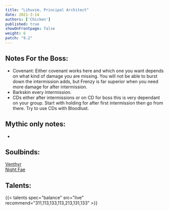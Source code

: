 ```yaml
---
title: "Lihuvim, Principal Architect"
date: 2021-3-14
authors: ['Chicken']
published: true
showOnFrontpage: false
weight: 6
patch: "9.2"
---
```



## Notes For the Boss:
- Covenant: Either covenant works here and which one you want depends on what kind of damage you are missing. You will not be able to burst down the intermission adds, but Frenzy is far superior when you need more damage for after intermission.
- Barkskin every intermission.
- CDs either after intermissions or on CD for boss this is very dependant on your group. Start with holding for after first intermission then go from there. Try to use CDs with Bloodlust.

## Mythic only notes:
- 

## Soulbinds:
[Venthyr](https://www.wowhead.com/soulbind-calc/venthyr/theotar-the-mad-duke/druid/AwC-5b4CBTXKChUyQQoTBTWHChUy5AolMuIKIhUySQo1MjEK)
<br>[Night Fae](https://www.wowhead.com/soulbind-calc/night-fae/niya/druid/AwCW6r4DBTXKChUyQQolNSAKEwU1xgoVMuQKJTLiCiIVMkkKNTIxCg)


## Talents:

{{< talents spec="balance" src="live" recommend="311,113,133,113,213,131,133" >}}
